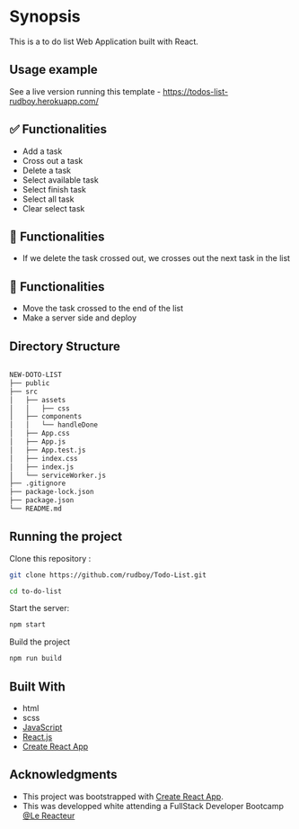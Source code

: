 # Synopsis

This is a to do list Web Application built with React.

## Usage example

See a live version running this template - https://todos-list-rudboy.herokuapp.com/

## ✅ Functionalities

- Add a task
- Cross out a task
- Delete a task
- Select available task
- Select finish task
- Select all task
- Clear select task

## 🐛 Functionalities

- If we delete the task crossed out, we crosses out the next task in the list

## 🚧 Functionalities

- Move the task crossed to the end of the list
- Make a server side and deploy

## Directory Structure

```bash

NEW-DOTO-LIST
├── public
├── src
│   ├── assets
│   │   ├── css
│   ├── components
│   │   └── handleDone
│   ├── App.css
│   ├── App.js
│   ├── App.test.js
│   ├── index.css
│   ├── index.js
│   └── serviceWorker.js
├── .gitignore
├── package-lock.json
├── package.json
└── README.md

```

## Running the project

Clone this repository :

```bash
git clone https://github.com/rudboy/Todo-List.git

cd to-do-list
```

Start the server:

```bash
npm start
```

Build the project

```bash
npm run build
```

## Built With

- html
- scss
- [JavaScript](https://developer.mozilla.org/bm/docs/Web/JavaScript)
- [React.js](https://reactjs.org/docs/hello-world.html)
- [Create React App](https://facebook.github.io/create-react-app/docs/getting-started)

## Acknowledgments

- This project was bootstrapped with [Create React App](https://github.com/facebook/create-react-app).
- This was developped white attending a FullStack Developer Bootcamp [@Le Reacteur](https://www.lereacteur.io)
